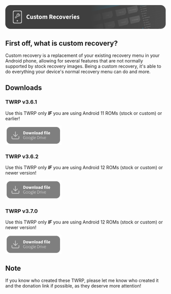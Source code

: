 [![header](/assets/Custom-Recovery-Header.svg)](https://github.com/Loominagit/fog-stuff/)

## First off, what is custom recovery?
Custom recovery is a replacement of your existing recovery menu in your Android phone, allowing for several features that are not normally supported by stock recovery images. Being a custom recovery, it's able to do everything your device's normal recovery menu can do and more.

## Downloads

### TWRP v3.6.1
Use this TWRP only ***IF*** you are using Android 11 ROMs (stock or custom) or earlier!

<a href="https://drive.google.com/file/d/1mhrghxQCiHmhpYKZqKMHxzb82v9cVvrp/view?usp=share_link"><img src="/assets/Download-GD.svg" alt="Download TWRP v3.6.1" width="35%" height="35%"></a>

### TWRP v3.6.2
Use this TWRP only ***IF*** you are using Android 12 ROMs (stock or custom) or newer version!

<a href="https://drive.google.com/file/d/1AvzVHsGdy2EGjXXzn2Cup5phvCokHUdl/view?usp=share_link"><img src="/assets/Download-GD.svg" alt="Download TWRP v3.6.2" width="35%" height="35%"></a>

### TWRP v3.7.0
Use this TWRP only ***IF*** you are using Android 12 ROMs (stock or custom) or newer version!

<a href="https://drive.google.com/file/d/1vaOBvXv477Yb9wOhekCuHOLPVmpcVRxx/view?usp=share_link"><img src="/assets/Download-GD.svg" alt="Download TWRP v3.6.2" width="35%" height="35%"></a>

## Note
If you know who created these TWRP, please let me know who created it and the donation link if possible, as they deserve more attention!
